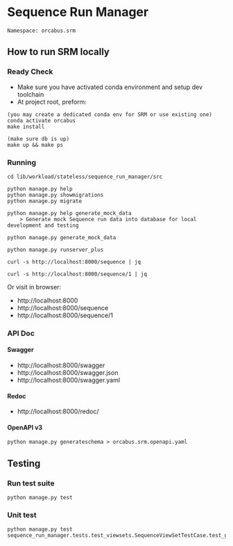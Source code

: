 # Sequence Run Manager

```
Namespace: orcabus.srm
```

## How to run SRM locally

### Ready Check

- Make sure you have activated conda environment and setup dev toolchain
- At project root, preform:
```
(you may create a dedicated conda env for SRM or use existing one)
conda activate orcabus
make install

(make sure db is up)
make up && make ps
```

### Running

```
cd lib/workload/stateless/sequence_run_manager/src
```

```
python manage.py help
python manage.py showmigrations
python manage.py migrate
```

```
python manage.py help generate_mock_data
    > Generate mock Sequence run data into database for local development and testing
```

```
python manage.py generate_mock_data
```

```
python manage.py runserver_plus
```

```
curl -s http://localhost:8000/sequence | jq
```

```
curl -s http://localhost:8000/sequence/1 | jq
```

Or visit in browser:
- http://localhost:8000
- http://localhost:8000/sequence
- http://localhost:8000/sequence/1

### API Doc

#### Swagger

- http://localhost:8000/swagger
- http://localhost:8000/swagger.json
- http://localhost:8000/swagger.yaml

#### Redoc

- http://localhost:8000/redoc/

#### OpenAPI v3

```
python manage.py generateschema > orcabus.srm.openapi.yaml
```

## Testing

### Run test suite

```
python manage.py test
```

### Unit test

```
python manage.py test sequence_run_manager.tests.test_viewsets.SequenceViewSetTestCase.test_get_api
```

